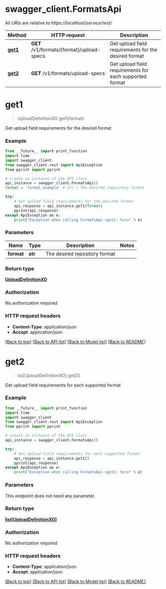 # swagger_client.FormatsApi

All URIs are relative to *https://localhost/service/rest/*

Method | HTTP request | Description
------------- | ------------- | -------------
[**get1**](FormatsApi.md#get1) | **GET** /v1/formats/{format}/upload-specs | Get upload field requirements for the desired format
[**get2**](FormatsApi.md#get2) | **GET** /v1/formats/upload-specs | Get upload field requirements for each supported format


# **get1**
> UploadDefinitionXO get1(format)

Get upload field requirements for the desired format



### Example
```python
from __future__ import print_function
import time
import swagger_client
from swagger_client.rest import ApiException
from pprint import pprint

# create an instance of the API class
api_instance = swagger_client.FormatsApi()
format = 'format_example' # str | The desired repository format

try:
    # Get upload field requirements for the desired format
    api_response = api_instance.get1(format)
    pprint(api_response)
except ApiException as e:
    print("Exception when calling FormatsApi->get1: %s\n" % e)
```

### Parameters

Name | Type | Description  | Notes
------------- | ------------- | ------------- | -------------
 **format** | **str**| The desired repository format | 

### Return type

[**UploadDefinitionXO**](UploadDefinitionXO.md)

### Authorization

No authorization required

### HTTP request headers

 - **Content-Type**: application/json
 - **Accept**: application/json

[[Back to top]](#) [[Back to API list]](../README.md#documentation-for-api-endpoints) [[Back to Model list]](../README.md#documentation-for-models) [[Back to README]](../README.md)

# **get2**
> list[UploadDefinitionXO] get2()

Get upload field requirements for each supported format



### Example
```python
from __future__ import print_function
import time
import swagger_client
from swagger_client.rest import ApiException
from pprint import pprint

# create an instance of the API class
api_instance = swagger_client.FormatsApi()

try:
    # Get upload field requirements for each supported format
    api_response = api_instance.get2()
    pprint(api_response)
except ApiException as e:
    print("Exception when calling FormatsApi->get2: %s\n" % e)
```

### Parameters
This endpoint does not need any parameter.

### Return type

[**list[UploadDefinitionXO]**](UploadDefinitionXO.md)

### Authorization

No authorization required

### HTTP request headers

 - **Content-Type**: application/json
 - **Accept**: application/json

[[Back to top]](#) [[Back to API list]](../README.md#documentation-for-api-endpoints) [[Back to Model list]](../README.md#documentation-for-models) [[Back to README]](../README.md)

